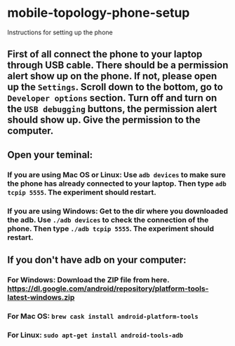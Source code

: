 # mobile-topology-phone-setup
Instructions for setting up the phone
## First of all connect the phone to your laptop through USB cable. There should be a permission alert show up on the phone. If not, please open up the `Settings`. Scroll down to the bottom, go to `Developer options` section. Turn off and turn on the `USB debugging` buttons, the permission alert should show up. Give the permission to the computer.
## Open your teminal:
### If you are using Mac OS or Linux: Use `adb devices` to make sure the phone has already connected to your laptop. Then type `adb tcpip 5555`. The experiment should restart.
### If you are using Windows: Get to the dir where you downloaded the adb. Use `./adb devices` to check the connection of the phone. Then type `./adb tcpip 5555`. The experiment should restart.
## If you don't have adb on your computer:
### For Windows: Download the ZIP file from here. https://dl.google.com/android/repository/platform-tools-latest-windows.zip
### For Mac OS: `brew cask install android-platform-tools`
### For Linux: `sudo apt-get install android-tools-adb`
